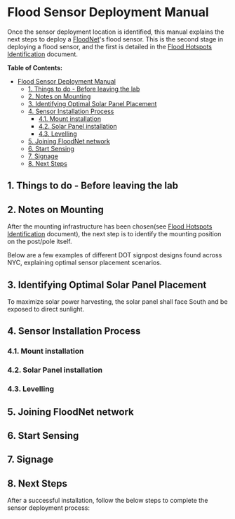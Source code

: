 # Flood Sensor Deployment Manual
Once the sensor deployment location is identified, this manual explains the next steps to deploy a [FloodNet](https://www.floodnet.nyc)'s flood sensor. This is the second stage in deploying a flood sensor, and the first is detailed in the [Flood Hotspots Identification](https://github.com/floodnet-nyc/flood-sensor/blob/main/deployment/hotspot%20identification/flood-hotspots-identification.md) document.

**Table of Contents:**
- [Flood Sensor Deployment Manual](#flood-sensor-deployment-manual)
  - [1. Things to do - Before leaving the lab](#1-things-to-do---before-leaving-the-lab)
  - [2. Notes on Mounting](#2-notes-on-mounting)
  - [3. Identifying Optimal Solar Panel Placement](#3-identifying-optimal-solar-panel-placement)
  - [4. Sensor Installation Process](#4-sensor-installation-process)
    - [4.1. Mount installation](#41-mount-installation)
    - [4.2. Solar Panel installation](#42-solar-panel-installation)
    - [4.3. Levelling](#43-levelling)
  - [5. Joining FloodNet network](#5-joining-floodnet-network)
  - [6. Start Sensing](#6-start-sensing)
  - [7. Signage](#7-signage)
  - [8. Next Steps](#8-next-steps)

## 1. Things to do - Before leaving the lab

## 2. Notes on Mounting
After the mounting infrastructure has been chosen(see [Flood Hotspots Identification](https://github.com/floodnet-nyc/flood-sensor/blob/main/deployment/hotspot%20identification/flood-hotspots-identification.md) document), the next step is to identify the mounting position on the post/pole itself. 

Below are a few examples of different DOT signpost designs found across NYC, explaining optimal sensor placement scenarios. 

## 3. Identifying Optimal Solar Panel Placement
To maximize solar power harvesting, the solar panel shall face South and be exposed to direct sunlight. 

## 4. Sensor Installation Process

### 4.1. Mount installation 

### 4.2. Solar Panel installation

### 4.3. Levelling

## 5. Joining FloodNet network

## 6. Start Sensing

## 7. Signage

## 8. Next Steps
After a successful installation, follow the below steps to complete the sensor deployment process: